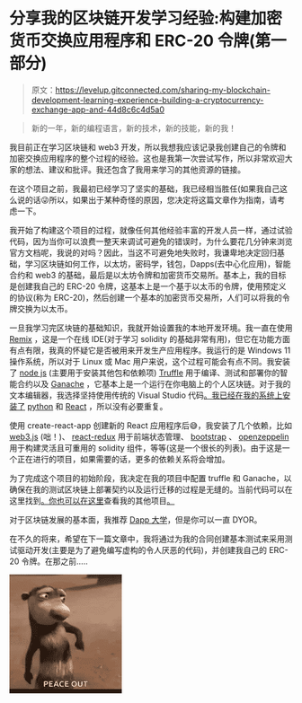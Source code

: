 # 分享我的区块链开发学习经验:构建加密货币交换应用程序和 ERC-20 令牌(第一部分)

> 原文：<https://levelup.gitconnected.com/sharing-my-blockchain-development-learning-experience-building-a-cryptocurrency-exchange-app-and-44d8c6c4d5a0>

> 新的一年，新的编程语言，新的技术，新的技能，新的我！

我目前正在学习区块链和 web3 开发，所以我想我应该记录我创建自己的令牌和加密交换应用程序的整个过程的经验。这也是我第一次尝试写作，所以非常欢迎大家的想法、建议和批评。我还包含了我用来学习的其他资源的链接。

在这个项目之前，我最初已经学习了坚实的基础，我已经相当胜任(如果我自己这么说的话😜所以，如果出于某种奇怪的原因，您决定将这篇文章作为指南，请考虑一下。

我开始了构建这个项目的过程，就像任何其他经验丰富的开发人员一样，通过试验代码，因为当你可以浪费一整天来调试可避免的错误时，为什么要花几分钟来浏览官方文档呢，我说的对吗？因此，当这不可避免地失败时，我谦卑地决定回归基础，学习区块链如何工作，以太坊，密码学，钱包，Dapps(去中心化应用)，智能合约和 web3 的基础，最后是以太坊令牌和加密货币交易所。基本上，我的目标是创建我自己的 ERC-20 令牌，这基本上是一个基于以太币的令牌，使用预定义的协议(称为 ERC-20)，然后创建一个基本的加密货币交易所，人们可以将我的令牌交换为以太币。

一旦我学习完区块链的基础知识，我就开始设置我的本地开发环境。我一直在使用 [Remix](https://remix.ethereum.org/) ，这是一个在线 IDE(对于学习 solidity 的基础非常有用)，但它在功能方面有点有限，我真的怀疑它是否被用来开发生产应用程序。我运行的是 Windows 11 操作系统，所以对于 Linux 或 Mac 用户来说，这个过程可能会有点不同。我安装了 [node js](https://nodejs.org/en/download/) (主要用于安装其他包和依赖项) [Truffle](https://trufflesuite.com/docs/truffle/getting-started/installation) 用于编译、测试和部署你的智能合约以及 [Ganache](https://trufflesuite.com/ganache/) ，它基本上是一个运行在你电脑上的个人区块链。对于我的文本编辑器，我选择坚持使用传统的 Visual Studio 代码[。我已经在我的系统上安装了](https://code.visualstudio.com/) [python](https://www.python.org/downloads/) 和 [React](https://reactjs.org/) ，所以没有必要重复。

使用 create-react-app 创建新的 React 应用程序后😅，我安装了几个依赖，比如 [web3.js](https://web3js.readthedocs.io/en/v1.5.2/getting-started.html) (咄！)、 [react-redux](https://react-redux.js.org/) 用于前端状态管理、 [bootstrap](https://react-bootstrap.github.io/) 、 [openzeppelin](https://openzeppelin.com/contracts/) 用于构建灵活且可重用的 solidity 组件，等等(这是一个很长的列表)。由于这是一个正在进行的项目，如果需要的话，更多的依赖关系将会增加。

为了完成这个项目的初始阶段，我决定在我的项目中配置 truffle 和 Ganache，以确保在我的测试区块链上部署契约以及运行迁移的过程是无缝的。当前代码可以在这里找到[。你也可以在这里](https://github.com/andyriles/Crypto-Exchange)查看我的其他项目[。](https://andrew-efurhievwe.netlify.app/)

对于区块链发展的基本面，我推荐 [Dapp 大学](https://www.youtube.com/c/DappUniversity)，但是你可以一直 DYOR。

在不久的将来，希望在下一篇文章中，我将通过为我的合同创建基本测试来采用测试驱动开发(主要是为了避免编写虚构的令人厌恶的代码)，并创建我自己的 ERC-20 令牌。在那之前…..

![](img/2dc2ff09b0f3444fd28b687a732a2f34.png)